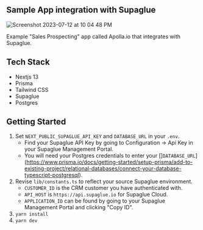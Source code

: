 ## Sample App integration with Supaglue

![Screenshot 2023-07-12 at 10 04 48 PM](https://github.com/supaglue-labs/example-app/assets/471516/ab4c143b-6d90-48e9-a78d-a73173809b8b)

Example "Sales Prospecting" app called Apolla.io that integrates with Supaglue.

## Tech Stack

- Nextjs 13
- Prisma
- Tailwind CSS
- Supaglue
- Postgres

## Getting Started

1. Set `NEXT_PUBLIC_SUPAGLUE_API_KEY` and `DATABASE_URL` in your `.env`.
   - Find your Supaglue API Key by going to Configuration -> Api Key in your Supaglue Management Portal.
   - You will need your Postgres credentials to enter your []`DATABASE_URL`](https://www.prisma.io/docs/getting-started/setup-prisma/add-to-existing-project/relational-databases/connect-your-database-typescript-postgresql).
2. Revise `lib/constants.ts` to reflect your source Supaglue environment.
   - `CUSTOMER_ID` is the CRM customer you have authenticated with.
   - `API_HOST` is `https://api.supaglue.io` for Supaglue Cloud.
   - `APPLICATION_ID` can be found by going to your Supaglue Management Portal and clicking "Copy ID".
3. `yarn install`
4. `yarn dev`

